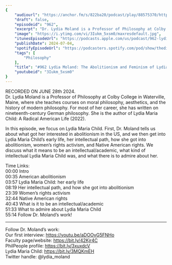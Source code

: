 ```yaml
---
{
	"audiourl": "https://anchor.fm/s/822ba20/podcast/play/88575370/https%3A%2F%2Fd3ctxlq1ktw2nl.cloudfront.net%2Fstaging%2F2024-5-28%2Fe24548b5-3e88-5500-7807-85880f7adbfb.m4a",
	"draft": false,
	"episodeid": "962",
	"excerpt": "Dr. Lydia Moland is a Professor of Philosophy at Colby College in Waterville, Maine, where she teaches courses on moral philosophy, aesthetics, and the history of modern philosophy. For most of her career, she has written on nineteenth-century German philosophy. She is the author of Lydia Maria Child: A Radical American Life (2022).",
	"image": "https://i.ytimg.com/vi/3Iukm_5xsm0/maxresdefault.jpg",
	"itunesEpisodeUrl": "https://podcasts.apple.com/us/podcast/962-lydia-moland-the-abolitionism-and-feminism/id1451347236?i=1000661171498&uo=4",
	"publishDate": 2024-07-04,
	"spotifyEpisodeUrl": "https://podcasters.spotify.com/pod/show/thedissenter/episodes/962-Lydia-Moland-The-Abolitionism-and-Feminism-of-Lydia-Maria-Child-e2ldjua",
	"tags": [
		"Philosophy"
	],
	"title": "#962 Lydia Moland: The Abolitionism and Feminism of Lydia Maria Child",
	"youtubeid": "3Iukm_5xsm0"
}
---
```

RECORDED ON JUNE 28th 2024.  
Dr. Lydia Moland is a Professor of Philosophy at Colby College in Waterville, Maine, where she teaches courses on moral philosophy, aesthetics, and the history of modern philosophy. For most of her career, she has written on nineteenth-century German philosophy. She is the author of Lydia Maria Child: A Radical American Life (2022).

In this episode, we focus on Lydia Maria Child. First, Dr. Moland tells us about what got her interested in abolitionism in the US, and we then get into Lydia Maria Child’s early life, her intellectual path, how she got into abolitionism, women’s rights activism, and Native American rights. We discuss what it means to be an intellectual/academic, what kind of intellectual Lydia Maria Child was, and what there is to admire about her.

Time Links:  
<time>00:00</time> Intro  
<time>00:35</time> American abolitionism  
<time>03:57</time> Lydia Maria Child: her early life  
<time>08:19</time> Her intellectual path, and how she got into abolitionism  
<time>23:39</time> Women’s rights activism  
<time>32:44</time> Native American rights  
<time>40:43</time> What is it to be an intellectual/academic  
<time>51:33</time> What to admire about Lydia Maria Child  
<time>55:14</time> Follow Dr. Moland’s work!

---

Follow Dr. Moland’s work:  
Our first interview: https://youtu.be/aDOOvG5FNHo  
Faculty page/website: https://bit.ly/42Kjr4C  
PhilPeople profile: https://bit.ly/3xuxdcV  
Lydia Maria Child: https://bit.ly/3MQKmEH  
Twitter handle: @lydia_moland
